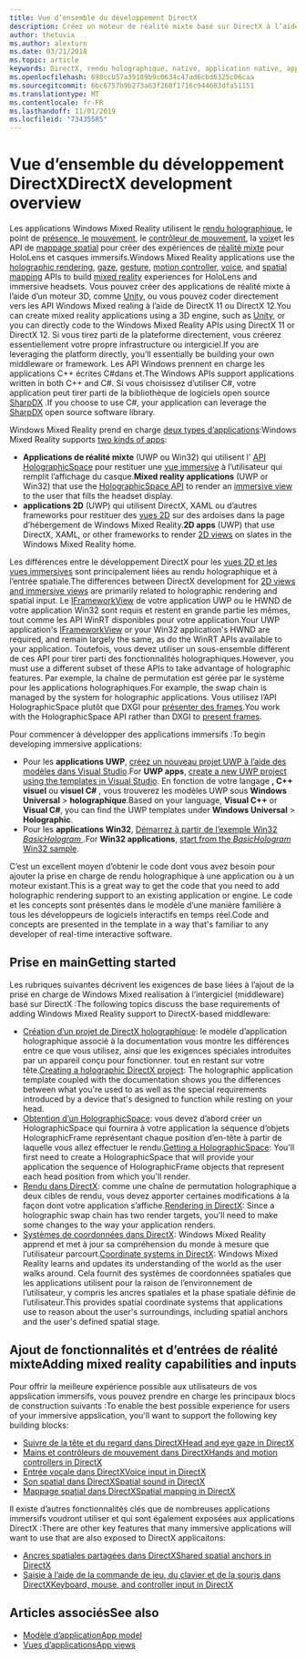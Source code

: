 ```yaml
---
title: Vue d’ensemble du développement DirectX
description: Créez un moteur de réalité mixte basé sur DirectX à l’aide des API Windows Mixed Reality directement.
author: thetuvix
ms.author: alexturn
ms.date: 03/21/2018
ms.topic: article
keywords: DirectX, rendu holographique, native, application native, application WinRT, application WinRT, API de plateforme, moteur personnalisé, intergiciel
ms.openlocfilehash: 698ccb57a39189b9c0634c47ad6cbd6325c06caa
ms.sourcegitcommit: 6bc6757b9b273a63f260f1716c944603dfa51151
ms.translationtype: MT
ms.contentlocale: fr-FR
ms.lasthandoff: 11/01/2019
ms.locfileid: "73435585"
---
```

# <a name="directx-development-overview"></a><span data-ttu-id="f0e6a-104">Vue d’ensemble du développement DirectX</span><span class="sxs-lookup"><span data-stu-id="f0e6a-104">DirectX development overview</span></span>


<span data-ttu-id="f0e6a-105">Les applications Windows Mixed Reality utilisent le [rendu holographique](rendering.md), le point de [présence, le](gaze-and-commit.md) [mouvement](gaze-and-commit.md#composite-gestures), le [contrôleur de mouvement](motion-controllers.md), la [voix](voice-input.md)et les API de [mappage spatial](spatial-mapping.md) pour créer des expériences de [réalité mixte](mixed-reality.md) pour HoloLens et casques immersifs.</span><span class="sxs-lookup"><span data-stu-id="f0e6a-105">Windows Mixed Reality applications use the [holographic rendering](rendering.md), [gaze](gaze-and-commit.md), [gesture](gaze-and-commit.md#composite-gestures), [motion controller](motion-controllers.md), [voice](voice-input.md), and [spatial mapping](spatial-mapping.md) APIs to build [mixed reality](mixed-reality.md) experiences for HoloLens and immersive headsets.</span></span> <span data-ttu-id="f0e6a-106">Vous pouvez créer des applications de réalité mixte à l’aide d’un moteur 3D, comme [Unity](unity-development-overview.md), ou vous pouvez coder directement vers les API Windows Mixed realing à l’aide de DirectX 11 ou DirectX 12.</span><span class="sxs-lookup"><span data-stu-id="f0e6a-106">You can create mixed reality applications using a 3D engine, such as [Unity](unity-development-overview.md), or you can directly code to the Windows Mixed Reality APIs using DirectX 11 or DirectX 12.</span></span> <span data-ttu-id="f0e6a-107">Si vous tirez parti de la plateforme directement, vous créerez essentiellement votre propre infrastructure ou intergiciel.</span><span class="sxs-lookup"><span data-stu-id="f0e6a-107">If you are leveraging the platform directly, you'll essentially be building your own middleware or framework.</span></span> <span data-ttu-id="f0e6a-108">Les API Windows prennent en charge les applications C++ écrites C#dans et.</span><span class="sxs-lookup"><span data-stu-id="f0e6a-108">The Windows APIs support applications written in both C++ and C#.</span></span> <span data-ttu-id="f0e6a-109">Si vous choisissez d’utiliser C#, votre application peut tirer parti de la bibliothèque de logiciels open source [SharpDX](https://sharpdx.org/) .</span><span class="sxs-lookup"><span data-stu-id="f0e6a-109">If you choose to use C#, your application can leverage the [SharpDX](https://sharpdx.org/) open source software library.</span></span>


<span data-ttu-id="f0e6a-110">Windows Mixed Reality prend en charge [deux types d’applications](app-views.md):</span><span class="sxs-lookup"><span data-stu-id="f0e6a-110">Windows Mixed Reality supports [two kinds of apps](app-views.md):</span></span>
* <span data-ttu-id="f0e6a-111">**Applications de réalité mixte** (UWP ou Win32) qui utilisent l' [API HolographicSpace](getting-a-holographicspace.md) pour restituer une [vue immersive](app-views.md) à l’utilisateur qui remplit l’affichage du casque.</span><span class="sxs-lookup"><span data-stu-id="f0e6a-111">**Mixed reality applications** (UWP or Win32) that use the [HolographicSpace API](getting-a-holographicspace.md) to render an [immersive view](app-views.md) to the user that fills the headset display.</span></span>
* <span data-ttu-id="f0e6a-112">**applications 2D** (UWP) qui utilisent DirectX, XAML ou d’autres frameworks pour restituer des [vues 2D](app-views.md#2d-views) sur des ardoises dans la page d’hébergement de Windows Mixed Reality.</span><span class="sxs-lookup"><span data-stu-id="f0e6a-112">**2D apps** (UWP) that use DirectX, XAML, or other frameworks to render [2D views](app-views.md#2d-views) on slates in the Windows Mixed Reality home.</span></span>


<span data-ttu-id="f0e6a-113">Les différences entre le développement DirectX pour les [vues 2D et les vues immersives](app-views.md) sont principalement liées au rendu holographique et à l’entrée spatiale.</span><span class="sxs-lookup"><span data-stu-id="f0e6a-113">The differences between DirectX development for [2D views and immersive views](app-views.md) are primarily related to holographic rendering and spatial input.</span></span> <span data-ttu-id="f0e6a-114">Le [IFrameworkView](https://msdn.microsoft.com/library/windows/apps/windows.applicationmodel.core.iframeworkview.aspx) de votre application UWP ou le HWND de votre application Win32 sont requis et restent en grande partie les mêmes, tout comme les API WinRT disponibles pour votre application.</span><span class="sxs-lookup"><span data-stu-id="f0e6a-114">Your UWP application's [IFrameworkView](https://msdn.microsoft.com/library/windows/apps/windows.applicationmodel.core.iframeworkview.aspx) or your Win32 application's HWND are required, and remain largely the same, as do the WinRT APIs available to your application.</span></span> <span data-ttu-id="f0e6a-115">Toutefois, vous devez utiliser un sous-ensemble différent de ces API pour tirer parti des fonctionnalités holographiques.</span><span class="sxs-lookup"><span data-stu-id="f0e6a-115">However, you must use a different subset of these APIs to take advantage of holographic features.</span></span> <span data-ttu-id="f0e6a-116">Par exemple, la chaîne de permutation est gérée par le système pour les applications holographiques.</span><span class="sxs-lookup"><span data-stu-id="f0e6a-116">For example, the swap chain is managed by the system for holographic applications.</span></span> <span data-ttu-id="f0e6a-117">Vous utilisez l’API HolographicSpace plutôt que DXGI pour [présenter des frames](rendering-in-directx.md).</span><span class="sxs-lookup"><span data-stu-id="f0e6a-117">You work with the HolographicSpace API rather than DXGI to [present frames](rendering-in-directx.md).</span></span>

<span data-ttu-id="f0e6a-118">Pour commencer à développer des applications immersifs :</span><span class="sxs-lookup"><span data-stu-id="f0e6a-118">To begin developing immersive applications:</span></span>
* <span data-ttu-id="f0e6a-119">Pour les **applications UWP**, [créez un nouveau projet UWP à l’aide des modèles dans Visual Studio](creating-a-holographic-directx-project.md).</span><span class="sxs-lookup"><span data-stu-id="f0e6a-119">For **UWP apps**, [create a new UWP project using the templates in Visual Studio](creating-a-holographic-directx-project.md).</span></span> <span data-ttu-id="f0e6a-120">En fonction de votre langage **, C++ visuel** ou **visuel C#** , vous trouverez les modèles UWP sous **Windows Universal** > **holographique**.</span><span class="sxs-lookup"><span data-stu-id="f0e6a-120">Based on your language, **Visual C++** or **Visual C#**, you can find the UWP templates under **Windows Universal** > **Holographic**.</span></span>
* <span data-ttu-id="f0e6a-121">Pour les **applications Win32**, [Démarrez à partir de l’exemple Win32 *BasicHologram* ](creating-a-holographic-directx-project.md#creating-a-win32-project).</span><span class="sxs-lookup"><span data-stu-id="f0e6a-121">For **Win32 applications**, [start from the *BasicHologram* Win32 sample](creating-a-holographic-directx-project.md#creating-a-win32-project).</span></span>

<span data-ttu-id="f0e6a-122">C’est un excellent moyen d’obtenir le code dont vous avez besoin pour ajouter la prise en charge de rendu holographique à une application ou à un moteur existant.</span><span class="sxs-lookup"><span data-stu-id="f0e6a-122">This is a great way to get the code that you need to add holographic rendering support to an existing application or engine.</span></span> <span data-ttu-id="f0e6a-123">Le code et les concepts sont présentés dans le modèle d’une manière familière à tous les développeurs de logiciels interactifs en temps réel.</span><span class="sxs-lookup"><span data-stu-id="f0e6a-123">Code and concepts are presented in the template in a way that's familiar to any developer of real-time interactive software.</span></span>


## <a name="getting-started"></a><span data-ttu-id="f0e6a-124">Prise en main</span><span class="sxs-lookup"><span data-stu-id="f0e6a-124">Getting started</span></span>

<span data-ttu-id="f0e6a-125">Les rubriques suivantes décrivent les exigences de base liées à l’ajout de la prise en charge de Windows Mixed realisation à l’intergiciel (middleware) basé sur DirectX :</span><span class="sxs-lookup"><span data-stu-id="f0e6a-125">The following topics discuss the base requirements of adding Windows Mixed Reality support to DirectX-based middleware:</span></span>

* <span data-ttu-id="f0e6a-126">[Création d’un projet de DirectX holographique](creating-a-holographic-directx-project.md): le modèle d’application holographique associé à la documentation vous montre les différences entre ce que vous utilisez, ainsi que les exigences spéciales introduites par un appareil conçu pour fonctionner. tout en restant sur votre tête.</span><span class="sxs-lookup"><span data-stu-id="f0e6a-126">[Creating a holographic DirectX project](creating-a-holographic-directx-project.md): The holographic application template coupled with the documentation shows you the differences between what you're used to as well as the special requirements introduced by a device that's designed to function while resting on your head.</span></span>
* <span data-ttu-id="f0e6a-127">[Obtention d’un HolographicSpace](getting-a-holographicspace.md): vous devez d’abord créer un HolographicSpace qui fournira à votre application la séquence d’objets HolographicFrame représentant chaque position d’en-tête à partir de laquelle vous allez effectuer le rendu.</span><span class="sxs-lookup"><span data-stu-id="f0e6a-127">[Getting a HolographicSpace](getting-a-holographicspace.md): You'll first need to create a HolographicSpace that will provide your application the sequence of HolographicFrame objects that represent each head position from which you'll render.</span></span>
* <span data-ttu-id="f0e6a-128">[Rendu dans DirectX](rendering-in-directx.md): comme une chaîne de permutation holographique a deux cibles de rendu, vous devez apporter certaines modifications à la façon dont votre application s’affiche.</span><span class="sxs-lookup"><span data-stu-id="f0e6a-128">[Rendering in DirectX](rendering-in-directx.md): Since a holographic swap chain has two render targets, you'll need to make some changes to the way your application renders.</span></span>
* <span data-ttu-id="f0e6a-129">[Systèmes de coordonnées dans DirectX](coordinate-systems-in-directx.md): Windows Mixed Reality apprend et met à jour sa compréhension du monde à mesure que l’utilisateur parcourt.</span><span class="sxs-lookup"><span data-stu-id="f0e6a-129">[Coordinate systems in DirectX](coordinate-systems-in-directx.md): Windows Mixed Reality learns and updates its understanding of the world as the user walks around.</span></span> <span data-ttu-id="f0e6a-130">Cela fournit des systèmes de coordonnées spatiales que les applications utilisent pour la raison de l’environnement de l’utilisateur, y compris les ancres spatiales et la phase spatiale définie de l’utilisateur.</span><span class="sxs-lookup"><span data-stu-id="f0e6a-130">This provides spatial coordinate systems that applications use to reason about the user's surroundings, including spatial anchors and the user's defined spatial stage.</span></span>

## <a name="adding-mixed-reality-capabilities-and-inputs"></a><span data-ttu-id="f0e6a-131">Ajout de fonctionnalités et d’entrées de réalité mixte</span><span class="sxs-lookup"><span data-stu-id="f0e6a-131">Adding mixed reality capabilities and inputs</span></span>

<span data-ttu-id="f0e6a-132">Pour offrir la meilleure expérience possible aux utilisateurs de vos appslication immersifs, vous pouvez prendre en charge les principaux blocs de construction suivants :</span><span class="sxs-lookup"><span data-stu-id="f0e6a-132">To enable the best possible experience for users of your immersive appslication, you'll want to support the following key building blocks:</span></span>

* [<span data-ttu-id="f0e6a-133">Suivre de la tête et du regard dans DirectX</span><span class="sxs-lookup"><span data-stu-id="f0e6a-133">Head and eye gaze in DirectX</span></span>](gaze-in-directx.md)
* [<span data-ttu-id="f0e6a-134">Mains et contrôleurs de mouvement dans DirectX</span><span class="sxs-lookup"><span data-stu-id="f0e6a-134">Hands and motion controllers in DirectX</span></span>](hands-and-motion-controllers-in-directx.md)
* [<span data-ttu-id="f0e6a-135">Entrée vocale dans DirectX</span><span class="sxs-lookup"><span data-stu-id="f0e6a-135">Voice input in DirectX</span></span>](voice-input-in-directx.md)
* [<span data-ttu-id="f0e6a-136">Son spatial dans DirectX</span><span class="sxs-lookup"><span data-stu-id="f0e6a-136">Spatial sound in DirectX</span></span>](spatial-sound-in-directx.md)
* [<span data-ttu-id="f0e6a-137">Mappage spatial dans DirectX</span><span class="sxs-lookup"><span data-stu-id="f0e6a-137">Spatial mapping in DirectX</span></span>](spatial-mapping-in-directx.md)


<span data-ttu-id="f0e6a-138">Il existe d’autres fonctionnalités clés que de nombreuses applications immersifs voudront utiliser et qui sont également exposées aux applications DirectX :</span><span class="sxs-lookup"><span data-stu-id="f0e6a-138">There are other key features that many immersive applications will want to use that are also exposed to DirectX applicaitons:</span></span>

* [<span data-ttu-id="f0e6a-139">Ancres spatiales partagées dans DirectX</span><span class="sxs-lookup"><span data-stu-id="f0e6a-139">Shared spatial anchors in DirectX</span></span>](shared-spatial-anchors-in-directx.md)
* [<span data-ttu-id="f0e6a-140">Saisie à l’aide de la commande de jeu, du clavier et de la souris dans DirectX</span><span class="sxs-lookup"><span data-stu-id="f0e6a-140">Keyboard, mouse, and controller input in DirectX</span></span>](keyboard,-mouse,-and-controller-input-in-directx.md)

## <a name="see-also"></a><span data-ttu-id="f0e6a-141">Articles associés</span><span class="sxs-lookup"><span data-stu-id="f0e6a-141">See also</span></span>
* [<span data-ttu-id="f0e6a-142">Modèle d’application</span><span class="sxs-lookup"><span data-stu-id="f0e6a-142">App model</span></span>](app-model.md)
* [<span data-ttu-id="f0e6a-143">Vues d’applications</span><span class="sxs-lookup"><span data-stu-id="f0e6a-143">App views</span></span>](app-views.md)
